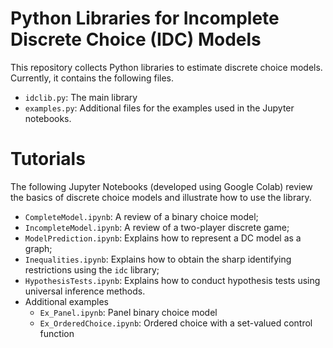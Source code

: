 # Python Libraries for Incomplete Discrete Choice (IDC) Models

This repository collects Python libraries to estimate discrete choice models. Currently, it contains the following files.

- `idclib.py`: The main library
- `examples.py`: Additional files for the examples used in the Jupyter notebooks.

# Tutorials

The following Jupyter Notebooks (developed using Google Colab) review the basics of discrete choice models and illustrate how to use the library.
- `CompleteModel.ipynb`: A review of a binary choice model;
- `IncompleteModel.ipynb`: A review of a two-player discrete game;
- `ModelPrediction.ipynb`: Explains how to represent a DC model as a graph;
- `Inequalities.ipynb`: Explains how to obtain the sharp identifying restrictions using the `idc` library;
- `HypothesisTests.ipynb`: Explains how to conduct hypothesis tests using universal inference methods.
- Additional examples
  - `Ex_Panel.ipynb`: Panel binary choice model
  - `Ex_OrderedChoice.ipynb`: Ordered choice with a set-valued control function  
